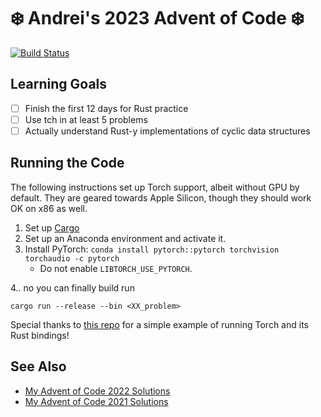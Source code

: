 # ❄️ Andrei's 2023 Advent of Code ❄️

[![Build Status](https://github.com/AndreiBarsan/2023-advent-of-code/actions/workflows/aoc-ci-build.yml/badge.svg)](https://github.com/AndreiBarsan/2023-advent-of-code/actions/workflows/aoc-ci-build.yml)

## Learning Goals

- [ ] Finish the first 12 days for Rust practice
- [ ] Use tch in at least 5 problems
- [ ] Actually understand Rust-y implementations of cyclic data structures

## Running the Code

The following instructions set up Torch support, albeit without GPU by default. They are geared towards Apple Silicon, though they should work OK on x86 as well.

 1. Set up [Cargo](https://doc.rust-lang.org/rust-by-example/cargo.html)
 2. Set up an Anaconda environment and activate it.
 3. Install PyTorch: `conda install pytorch::pytorch torchvision torchaudio -c pytorch`
    * Do not enable `LIBTORCH_USE_PYTORCH`.

 4.. no you can finally build run
```
cargo run --release --bin <XX_problem>
```

Special thanks to [this repo](https://github.com/ssoudan/tch-m1) for a simple example of running Torch and its Rust bindings!

## See Also

- [My Advent of Code 2022 Solutions](https://github.com/AndreiBarsan/2022-advent-of-code/)
- [My Advent of Code 2021 Solutions](https://github.com/AndreiBarsan/2021-advent-of-code/)
